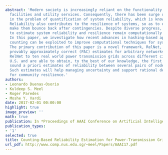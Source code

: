 ```yaml
---
abstract: 'Modern society is increasingly reliant on the functionality of infrastructure
  facilities and utility services. Consequently, there has been surge of interest
  in the problem of quantification of system reliability, which is known to be #P-complete.
  Reliability also contributes to the resilience of systems, so as to effectively
  make them bounce back after contingencies. Despite diverse progress, most techniques
  to estimate system reliability and resilience remain computationally expensive.
  In this paper, we investigate how recent advances in hashing-based approaches to
  counting can be exploited to improve computational techniques for system reliability.
  The primary contribution of this paper is a novel framework, RelNet, that provides
  provably approximately correct (PAC) estimates for arbitrary networks. We then apply
  RelNet to ten real world power transmission grids across different cities in the
  U.S. and are able to obtain, to the best of our knowledge, the first theoretically
  sound a priori estimates of reliability between several pairs of nodes of interest.
  Such estimates will help managing uncertainty and support rational decision making
  for community resilience.'
authors:
- Leonardo Duenas-Osorio
- Kuldeep S. Meel
- Roger Paredes
- Moshe Y. Vardi
date: 2017-02-01 00:00:00
highlight: true
image_preview: ''
math: true
publication: In *Proceedings of AAAI Conference on Artificial Intelligence (AAAI)*
publication_types:
- '1'
selected: true
title: Counting-Based Reliability Estimation for Power-Transmission Grids
url_pdf: http://www.comp.nus.edu.sg/~meel/Papers/AAAI17.pdf
---
```


